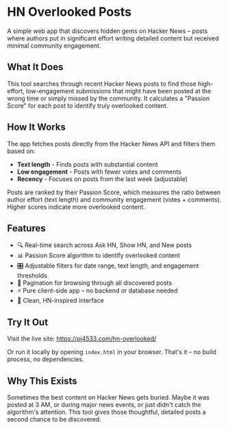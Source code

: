 # HN Overlooked Posts

A simple web app that discovers hidden gems on Hacker News – posts where authors put in significant effort writing detailed content but received minimal community engagement.

## What It Does

This tool searches through recent Hacker News posts to find those high-effort, low-engagement submissions that might have been posted at the wrong time or simply missed by the community. It calculates a "Passion Score" for each post to identify truly overlooked content.

## How It Works

The app fetches posts directly from the Hacker News API and filters them based on:
- **Text length** - Finds posts with substantial content
- **Low engagement** - Posts with fewer votes and comments
- **Recency** - Focuses on posts from the last week (adjustable)

Posts are ranked by their Passion Score, which measures the ratio between author effort (text length) and community engagement (votes + comments). Higher scores indicate more overlooked content.

## Features

- 🔍 Real-time search across Ask HN, Show HN, and New posts
- 📊 Passion Score algorithm to identify overlooked content  
- 🎛️ Adjustable filters for date range, text length, and engagement thresholds
- 📖 Pagination for browsing through all discovered posts
- ⚡ Pure client-side app – no backend or database needed
- 🎨 Clean, HN-inspired interface

## Try It Out

Visit the live site: https://pj4533.com/hn-overlooked/

Or run it locally by opening `index.html` in your browser. That's it – no build process, no dependencies.

## Why This Exists

Sometimes the best content on Hacker News gets buried. Maybe it was posted at 3 AM, or during major news events, or just didn't catch the algorithm's attention. This tool gives those thoughtful, detailed posts a second chance to be discovered.
